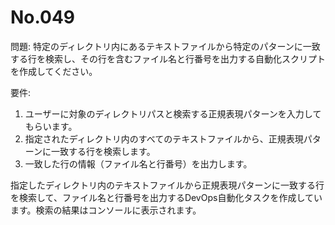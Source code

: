 # No.049

問題: 特定のディレクトリ内にあるテキストファイルから特定のパターンに一致する行を検索し、その行を含むファイル名と行番号を出力する自動化スクリプトを作成してください。

要件:

1. ユーザーに対象のディレクトリパスと検索する正規表現パターンを入力してもらいます。
1. 指定されたディレクトリ内のすべてのテキストファイルから、正規表現パターンに一致する行を検索します。
1. 一致した行の情報（ファイル名と行番号）を出力します。

指定したディレクトリ内のテキストファイルから正規表現パターンに一致する行を検索して、ファイル名と行番号を出力するDevOps自動化タスクを作成しています。検索の結果はコンソールに表示されます。
